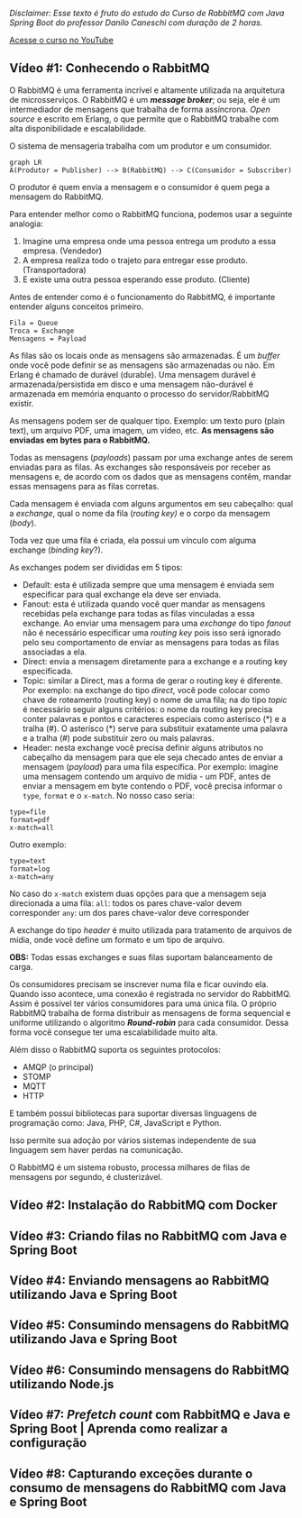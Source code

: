 *Disclaimer: Esse texto é fruto do estudo do Curso de RabbitMQ com Java Spring Boot do professor Danilo Caneschi com duração de 2 horas.*

[Acesse o curso no YouTube](https://youtube.com/playlist?list=PL1OeYyl9zqzHDN67rto7KMtezTLmk1N-K)

## Vídeo #1: Conhecendo o RabbitMQ
O RabbitMQ é uma ferramenta incrível e altamente utilizada na arquitetura de microsserviços. O RabbitMQ é um ***message broker***; ou seja, ele é um intermediador de mensagens que trabalha de forma assíncrona. *Open source* e escrito em Erlang, o que permite que o RabbitMQ trabalhe com alta disponibilidade e escalabilidade.


O sistema de mensageria trabalha com um produtor e um consumidor.
```mermaid
graph LR
A(Produtor = Publisher) --> B(RabbitMQ) --> C(Consumidor = Subscriber)
```
O produtor é quem envia a mensagem e o consumidor é quem pega a mensagem do RabbitMQ.

Para entender melhor como o RabbitMQ funciona, podemos usar a seguinte analogia:
1. Imagine uma empresa onde uma pessoa entrega um produto a essa empresa. (Vendedor)
2. A empresa realiza todo o trajeto para entregar esse produto. (Transportadora)
3. E existe uma outra pessoa esperando esse produto. (Cliente)

Antes de entender como é o funcionamento do RabbitMQ,  é importante entender alguns conceitos primeiro.
```
Fila = Queue
Troca = Exchange
Mensagens = Payload
```
As filas são os locais onde as mensagens são armazenadas. É um *buffer* onde você pode definir se as mensagens são armazenadas ou não. Em Erlang é chamado de durável (durable). Uma mensagem durável é armazenada/persistida em disco e uma mensagem não-durável é armazenada em memória enquanto o processo do servidor/RabbitMQ existir.

As mensagens podem ser de qualquer tipo. Exemplo: um texto puro (plain text), um arquivo PDF, uma imagem, um vídeo, etc. **As mensagens são enviadas em bytes para o RabbitMQ.**

Todas as mensagens (*payloads*) passam por uma exchange antes de serem enviadas para as filas. As exchanges são responsáveis por receber as mensagens e, de acordo com os dados que as mensagens contêm, mandar essas mensagens para as filas corretas.

Cada mensagem é enviada com alguns argumentos em seu cabeçalho: qual a *exchange*, qual o nome da fila (*routing key)* e o corpo da mensagem (*body*).

Toda vez que uma fila é criada, ela possui um vínculo com alguma exchange (*binding key*?).

As exchanges podem ser divididas em 5 tipos:
- Default: esta é utilizada sempre que uma mensagem é enviada sem especificar para qual exchange ela deve ser enviada.
- Fanout: esta é utilizada quando você quer mandar as mensagens recebidas pela exchange para todas as filas vinculadas a essa exchange. Ao enviar uma mensagem para uma *exchange* do tipo *fanout* não é necessário especificar uma *routing key* pois isso será ignorado pelo seu comportamento de enviar as mensagens para todas as filas associadas a ela.
- Direct: envia a mensagem diretamente para a exchange e a routing key especificada.
- Topic: similar a Direct, mas a forma de gerar o routing key é diferente. Por exemplo: na exchange do tipo *direct*, você pode colocar como chave de roteamento (routing key) o nome de uma fila; na do tipo *topic* é necessário seguir alguns critérios: o nome da routing key precisa conter palavras e pontos e caracteres especiais como asterísco (\*) e a tralha (#). O asterísco (\*) serve para substituir exatamente uma palavra e a tralha (#) pode substituir zero ou mais palavras.
- Header: nesta exchange você precisa definir alguns atributos no cabeçalho da mensagem para que ele seja checado antes de enviar a mensagem (*payload*) para uma fila específica. Por exemplo: imagine uma mensagem contendo um arquivo de mídia - um PDF, antes de enviar a mensagem em byte contendo o PDF, você precisa informar o ```type```, ```format``` e o ```x-match```. No nosso caso seria:
```
type=file
format=pdf
x-match=all
```
Outro exemplo:
```
type=text
format=log
x-match=any
```
No caso do ```x-match``` existem duas opções para que a mensagem seja direcionada a uma fila: 
```all```: todos os pares chave-valor devem corresponder
```any```: um dos pares chave-valor deve corresponder

A exchange do tipo *header* é muito utilizada para tratamento de arquivos de mídia, onde você define um formato e um tipo de arquivo.

**OBS:** Todas essas exchanges e suas filas suportam balanceamento de carga.

Os consumidores precisam se inscrever numa fila e ficar ouvindo ela. Quando isso acontece, uma conexão é registrada no servidor do RabbitMQ. Assim é possível ter vários consumidores para uma única fila. O próprio RabbitMQ trabalha de forma distribuir as mensagens de forma sequencial e uniforme utilizando o algoritmo ***Round-robin*** para cada consumidor. Dessa forma você consegue ter uma escalabilidade muito alta.

Além disso o RabbitMQ suporta os seguintes protocolos:
- AMQP (o principal)
- STOMP
- MQTT
- HTTP

E também possui bibliotecas para suportar diversas linguagens de programação como: Java, PHP, C#, JavaScript e Python.

Isso permite sua adoção por vários sistemas independente de sua linguagem sem haver perdas na comunicação.

O RabbitMQ é um sistema robusto, processa milhares de filas de mensagens por segundo, é clusterizável.

## Vídeo #2: Instalação do RabbitMQ com Docker
## Vídeo #3: Criando filas no RabbitMQ com Java e Spring Boot
## Vídeo #4: Enviando mensagens ao RabbitMQ utilizando Java e Spring Boot
## Vídeo #5: Consumindo mensagens do RabbitMQ utilizando Java e Spring Boot
## Vídeo #6: Consumindo mensagens do RabbitMQ utilizando Node.js
## Vídeo #7: *Prefetch count* com RabbitMQ e Java e Spring Boot | Aprenda como realizar a configuração
## Vídeo #8: Capturando exceções durante o consumo de mensagens do RabbitMQ com Java e Spring Boot
